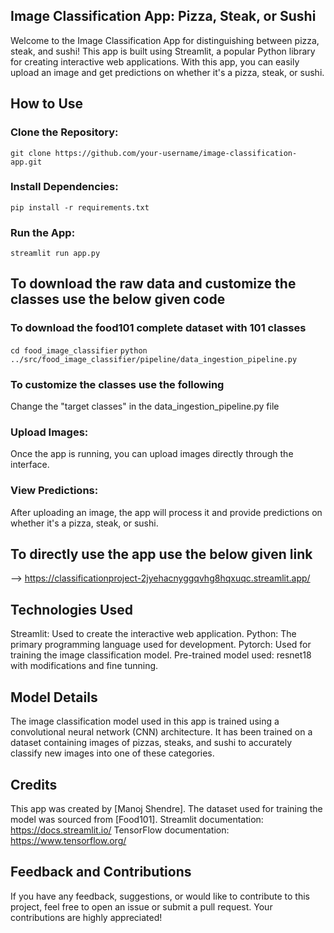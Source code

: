 
## Image Classification App: Pizza, Steak, or Sushi

Welcome to the Image Classification App for distinguishing between pizza, steak, and sushi! This app is built using Streamlit, a popular Python library for creating interactive web applications. With this app, you can easily upload an image and get predictions on whether it's a pizza, steak, or sushi.

## How to Use
### Clone the Repository:
`git clone https://github.com/your-username/image-classification-app.git`

### Install Dependencies:
`pip install -r requirements.txt`

### Run the App:
`streamlit run app.py`

## To download the raw data and customize the classes use the below given code
### To download the food101 complete dataset with 101 classes
`cd food_image_classifier`
`python ../src/food_image_classifier/pipeline/data_ingestion_pipeline.py`

### To customize the classes use the following
Change the "target classes" in the data_ingestion_pipeline.py file

### Upload Images:
Once the app is running, you can upload images directly through the interface.

### View Predictions:
After uploading an image, the app will process it and provide predictions on whether it's a pizza, steak, or sushi.

## To directly use the app use the below given link
--> https://classificationproject-2jyehacnyggqvhg8hqxuqc.streamlit.app/

## Technologies Used
Streamlit: Used to create the interactive web application.
Python: The primary programming language used for development.
Pytorch: Used for training the image classification model.
Pre-trained model used: resnet18 with modifications and fine tunning.

## Model Details
The image classification model used in this app is trained using a convolutional neural network (CNN) architecture. It has been trained on a dataset containing images of pizzas, steaks, and sushi to accurately classify new images into one of these categories.

## Credits
This app was created by [Manoj Shendre].
The dataset used for training the model was sourced from [Food101].
Streamlit documentation: https://docs.streamlit.io/
TensorFlow documentation: https://www.tensorflow.org/

## Feedback and Contributions
If you have any feedback, suggestions, or would like to contribute to this project, feel free to open an issue or submit a pull request. Your contributions are highly appreciated!
